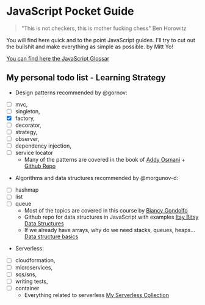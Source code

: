 # JavaScript Pocket Guide

> "This is not checkers, this is mother fucking chess" Ben Horowitz

You will find here quick and to the point JavaScript guides. I'll try to cut out the bullshit and make everything as simple as possible. by Mitt Yo!

[You can find here the JavaScript Glossar](https://docs.google.com/spreadsheets/d/1_f7PLYnoB9fPp0K2ZmkKr2sFo1oZxK0tDRugsRXeENg/edit#gid=0)

## My personal todo list - Learning Strategy

* Design patterns recommended by @gornov: 
- [ ] mvc, 
- [ ] singleton, 
- [x] factory, 
- [ ] decorator, 
- [ ] strategy, 
- [ ] observer, 
- [ ] dependency injection, 
- [ ] service locator
    + Many of the patterns are covered in the book of [Addy Osmani](https://addyosmani.com/resources/essentialjsdesignpatterns/book/) + [Github Repo](https://github.com/addyosmani/essential-js-design-patterns)
* Algorithms and data structures recommended by @morgunov-d:
- [ ] hashmap
- [ ] list 
- [ ] queue
    + Most of the topics are covered in this course by [Biancy Gondolfo](https://frontendmasters.com/courses/data-structures-algorithms/)
    + Github repo for data structures in JavaScript with examples [Itsy Bitsy Data Structures](https://github.com/jamiebuilds/itsy-bitsy-data-structures)
    + If we already have arrays, why do we need stacks, queues, heaps...  [Data structure basics](http://algosaur.us/data-structures-basics/)
* Serverless: 
- [ ] cloudformation, 
- [ ] microservices, 
- [ ] sqs/sns, 
- [ ] writing tests, 
- [ ] container
    + Everything related to serverless [My Serverless Collection](https://github.com/mittyo/javascript-pocketguide/tree/master/serverless)